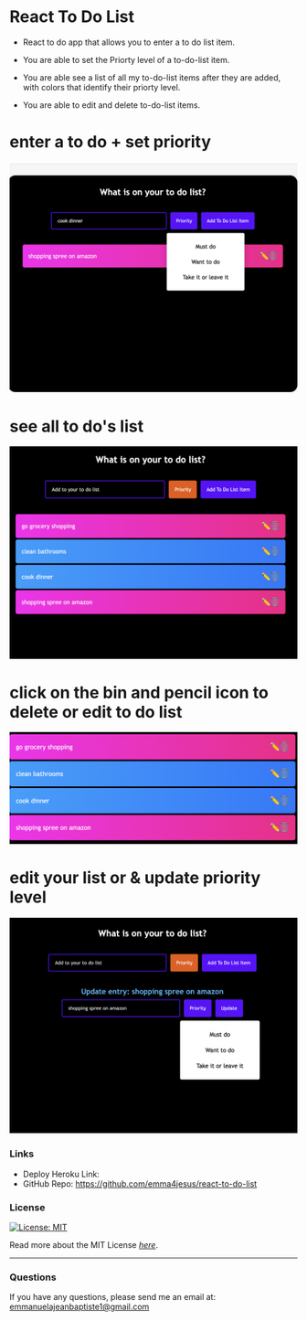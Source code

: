 # React To Do List

- React to do app that allows you to enter a to do list item.

- You are able to set the Priorty level of a to-do-list item.

- You are able see a list of all my to-do-list items after they are added, with colors that identify their priorty level.

- You are able to edit and delete to-do-list items.

# enter a to do + set priority

![to do](entertodo.png)

# see all to do's list

![see all to do](seeall.png)

# click on the bin and pencil icon to delete or edit to do list

![delete & edit icon](deleteandedit.png)

# edit your list or & update priority level

![edit and update](update.png)

### Links

- Deploy Heroku Link:
- GitHub Repo: https://github.com/emma4jesus/react-to-do-list

### License

[![License: MIT](https://img.shields.io/badge/License-MIT-blue.svg)](https://opensource.org/licenses/MIT)

Read more about the MIT License _[here](https://opensource.org/licenses/MIT)_.

---

### Questions

If you have any questions, please send me an email at: emmanuelajeanbaptiste1@gmail.com
